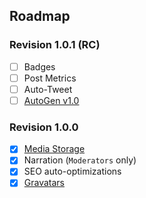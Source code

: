 ## Roadmap

### Revision 1.0.1 (RC)

- [ ] Badges
- [ ] Post Metrics
- [ ] Auto-Tweet
- [ ] [AutoGen v1.0](/about/candidate/autogen)

### Revision 1.0.0

- [x] [Media Storage](/about/media)
- [x] Narration (`Moderators` only)
- [x] SEO auto-optimizations
- [x] [Gravatars](/about/profile-picture)